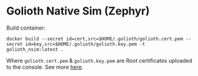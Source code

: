 # Golioth Native Sim (Zephyr)

Build container:
```
docker build --secret id=cert,src=$HOME/.golioth/golioth.cert.pem --secret id=key,src=$HOME/.golioth/golioth.key.pem -t golioth_nsim:latest .
```

Where `golioth.cert.pem` & `golioth.key.pem` are Root certificates uploaded to the console. See more [here](https://docs.golioth.io/firmware/golioth-firmware-sdk/authentication/certificate-auth).